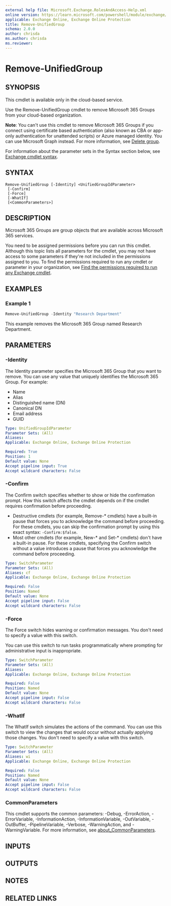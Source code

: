 ```yaml
---
external help file: Microsoft.Exchange.RolesAndAccess-Help.xml
online version: https://learn.microsoft.com/powershell/module/exchange/remove-unifiedgroup
applicable: Exchange Online, Exchange Online Protection
title: Remove-UnifiedGroup
schema: 2.0.0
author: chrisda
ms.author: chrisda
ms.reviewer:
---
```


# Remove-UnifiedGroup

## SYNOPSIS
This cmdlet is available only in the cloud-based service.

Use the Remove-UnifiedGroup cmdlet to remove Microsoft 365 Groups from your cloud-based organization.

**Note**: You can't use this cmdlet to remove Microsoft 365 Groups if you connect using certificate based authentication (also known as CBA or app-only authentication for unattended scripts) or Azure managed identity. You can use Microsoft Graph instead. For more information, see [Delete group](https://learn.microsoft.com/graph/api/group-delete).

For information about the parameter sets in the Syntax section below, see [Exchange cmdlet syntax](https://learn.microsoft.com/powershell/exchange/exchange-cmdlet-syntax).

## SYNTAX

```
Remove-UnifiedGroup [-Identity] <UnifiedGroupIdParameter>
 [-Confirm]
 [-Force]
 [-WhatIf]
 [<CommonParameters>]
```

## DESCRIPTION
Microsoft 365 Groups are group objects that are available across Microsoft 365 services.

You need to be assigned permissions before you can run this cmdlet. Although this topic lists all parameters for the cmdlet, you may not have access to some parameters if they're not included in the permissions assigned to you. To find the permissions required to run any cmdlet or parameter in your organization, see [Find the permissions required to run any Exchange cmdlet](https://learn.microsoft.com/powershell/exchange/find-exchange-cmdlet-permissions).

## EXAMPLES

### Example 1
```powershell
Remove-UnifiedGroup -Identity "Research Department"
```

This example removes the Microsoft 365 Group named Research Department.

## PARAMETERS

### -Identity
The Identity parameter specifies the Microsoft 365 Group that you want to remove. You can use any value that uniquely identifies the Microsoft 365 Group. For example:

- Name
- Alias
- Distinguished name (DN)
- Canonical DN
- Email address
- GUID

```yaml
Type: UnifiedGroupIdParameter
Parameter Sets: (All)
Aliases:
Applicable: Exchange Online, Exchange Online Protection

Required: True
Position: 1
Default value: None
Accept pipeline input: True
Accept wildcard characters: False
```

### -Confirm
The Confirm switch specifies whether to show or hide the confirmation prompt. How this switch affects the cmdlet depends on if the cmdlet requires confirmation before proceeding.

- Destructive cmdlets (for example, Remove-\* cmdlets) have a built-in pause that forces you to acknowledge the command before proceeding. For these cmdlets, you can skip the confirmation prompt by using this exact syntax: `-Confirm:$false`.
- Most other cmdlets (for example, New-\* and Set-\* cmdlets) don't have a built-in pause. For these cmdlets, specifying the Confirm switch without a value introduces a pause that forces you acknowledge the command before proceeding.

```yaml
Type: SwitchParameter
Parameter Sets: (All)
Aliases: cf
Applicable: Exchange Online, Exchange Online Protection

Required: False
Position: Named
Default value: None
Accept pipeline input: False
Accept wildcard characters: False
```

### -Force
The Force switch hides warning or confirmation messages. You don't need to specify a value with this switch.

You can use this switch to run tasks programmatically where prompting for administrative input is inappropriate.

```yaml
Type: SwitchParameter
Parameter Sets: (All)
Aliases:
Applicable: Exchange Online, Exchange Online Protection

Required: False
Position: Named
Default value: None
Accept pipeline input: False
Accept wildcard characters: False
```

### -WhatIf
The WhatIf switch simulates the actions of the command. You can use this switch to view the changes that would occur without actually applying those changes. You don't need to specify a value with this switch.

```yaml
Type: SwitchParameter
Parameter Sets: (All)
Aliases: wi
Applicable: Exchange Online, Exchange Online Protection

Required: False
Position: Named
Default value: None
Accept pipeline input: False
Accept wildcard characters: False
```

### CommonParameters
This cmdlet supports the common parameters: -Debug, -ErrorAction, -ErrorVariable, -InformationAction, -InformationVariable, -OutVariable, -OutBuffer, -PipelineVariable, -Verbose, -WarningAction, and -WarningVariable. For more information, see [about_CommonParameters](https://go.microsoft.com/fwlink/p/?LinkID=113216).

## INPUTS

## OUTPUTS

## NOTES

## RELATED LINKS
